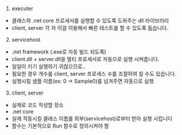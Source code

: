 1. executer 
- 클래스와 .net core 프로세서를 실행할 수 있도록 도와주는 dll 라이브러리
- client, server 각 자 이걸 이용해서 빠른 테스트를 할 수 있도록 돕습니다.

2. servicehost 
- .net framework (.exe로 자동 빌드 되도록)
- client.dll + server.dll을 멀티 프로세서로 자동으로 실행 시켜줍니다.
- 일일이 키기 실행하기 귀찮으므로..
- 필요한 경우 개수를 client, server 프로세스 수를 조절하여 킬 수도 있습니다. 
- 실행시킬 샘플 이름(ex: 0 -> Sample0)를 넘겨주면 자동으로 실행

3. client, server
- 실제로 코드 작성할 장소
- .net core
- 실제 작동시킬 클래스 이름를 외부(servicehost)로부터 받아 실행 시킵니다
- 함수는 기본적으로 Run 함수로 정의시켜야 함

